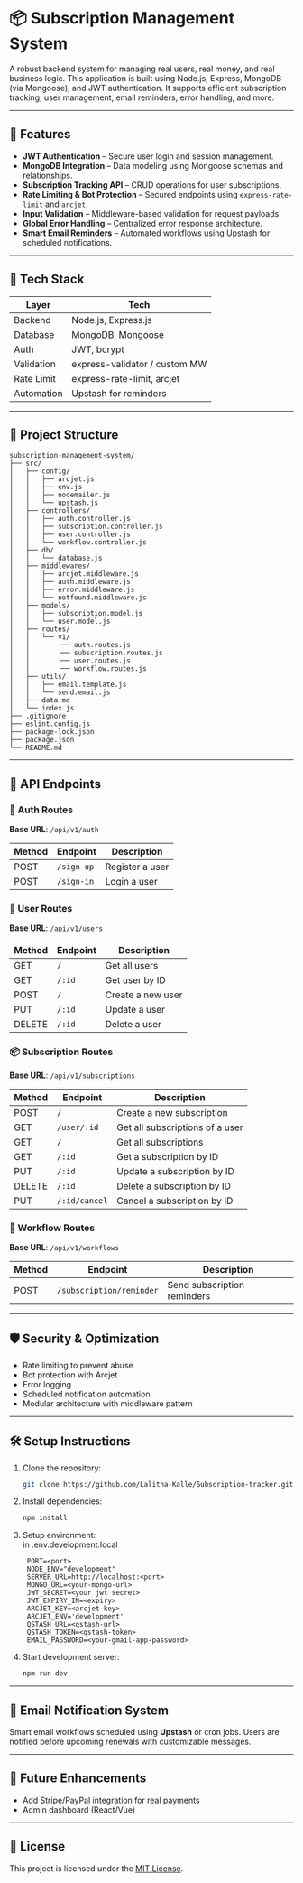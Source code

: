 
# 📦 Subscription Management System

A robust backend system for managing real users, real money, and real business logic. This application is built using Node.js, Express, MongoDB (via Mongoose), and JWT authentication. It supports efficient subscription tracking, user management, email reminders, error handling, and more.

---

## 🚀 Features

- **JWT Authentication** – Secure user login and session management.
- **MongoDB Integration** – Data modeling using Mongoose schemas and relationships.
- **Subscription Tracking API** – CRUD operations for user subscriptions.
- **Rate Limiting & Bot Protection** – Secured endpoints using `express-rate-limit` and `arcjet`.
- **Input Validation** – Middleware-based validation for request payloads.
- **Global Error Handling** – Centralized error response architecture.
- **Smart Email Reminders** – Automated workflows using Upstash for scheduled notifications.

---

## 🧱 Tech Stack

| Layer        | Tech                          |
| ------------ | ----------------------------- |
| Backend      | Node.js, Express.js           |
| Database     | MongoDB, Mongoose             |
| Auth         | JWT, bcrypt                   |
| Validation   | express-validator / custom MW |
| Rate Limit   | express-rate-limit, arcjet    |
| Automation   | Upstash for reminders         |

---

## 📂 Project Structure

```
subscription-management-system/
├── src/
│   ├── config/
│   │   ├── arcjet.js
│   │   ├── env.js
│   │   ├── nodemailer.js
│   │   └── upstash.js
│   ├── controllers/
│   │   ├── auth.controller.js
│   │   ├── subscription.controller.js
│   │   ├── user.controller.js
│   │   └── workflow.controller.js
│   ├── db/
│   │   └── database.js
│   ├── middlewares/
│   │   ├── arcjet.middleware.js
│   │   ├── auth.middleware.js
│   │   ├── error.middleware.js
│   │   └── notfound.middleware.js
│   ├── models/
│   │   ├── subscription.model.js
│   │   └── user.model.js
│   ├── routes/
│   │   └── v1/
│   │       ├── auth.routes.js
│   │       ├── subscription.routes.js
│   │       ├── user.routes.js
│   │       └── workflow.routes.js
│   ├── utils/
│   │   ├── email.template.js
│   │   └── send.email.js
│   ├── data.md
│   └── index.js
├── .gitignore
├── eslint.config.js
├── package-lock.json
├── package.json
└── README.md

```
---

## 🧪 API Endpoints

### 🔐 Auth Routes
**Base URL**: `/api/v1/auth`

| Method | Endpoint      | Description     |
|--------|---------------|-----------------|
| POST   | `/sign-up`    | Register a user |
| POST   | `/sign-in`    | Login a user    |


### 👤 User Routes
**Base URL**: `/api/v1/users`

| Method | Endpoint     | Description          |
|--------|--------------|----------------------|
| GET    | `/`          | Get all users        |
| GET    | `/:id`       | Get user by ID       |
| POST   | `/`          | Create a new user    |
| PUT    | `/:id`       | Update a user        |
| DELETE | `/:id`       | Delete a user        |


### 📦 Subscription Routes
**Base URL**: `/api/v1/subscriptions`

| Method | Endpoint               | Description                       |
|--------|------------------------|-----------------------------------|
| POST   | `/`                    | Create a new subscription         |
| GET    | `/user/:id`            | Get all subscriptions of a user  |
| GET    | `/`                    | Get all subscriptions            |
| GET    | `/:id`                 | Get a subscription by ID         |
| PUT    | `/:id`                 | Update a subscription by ID      |
| DELETE | `/:id`                 | Delete a subscription by ID      |
| PUT    | `/:id/cancel`          | Cancel a subscription by ID      |

### 🔄 Workflow Routes
**Base URL**: `/api/v1/workflows`

| Method | Endpoint                   | Description                  |
|--------|----------------------------|------------------------------|
| POST   | `/subscription/reminder`   | Send subscription reminders  |

---

## 🛡 Security & Optimization

- Rate limiting to prevent abuse
- Bot protection with Arcjet
- Error logging
- Scheduled notification automation
- Modular architecture with middleware pattern

---

## 🛠 Setup Instructions

1. Clone the repository:
   ```bash
   git clone https://github.com/Lalitha-Kalle/Subscription-tracker.git
   ```

2. Install dependencies:
   ```bash
   npm install
   ```

3. Setup environment:\
  in .env.development.local
   ```
    PORT=<port>
    NODE_ENV="development"
    SERVER_URL=http://localhost:<port>
    MONGO_URL=<your-mongo-url>
    JWT_SECRET=<your jwt secret>
    JWT_EXPIRY_IN=<expiry>
    ARCJET_KEY=<arcjet-key>
    ARCJET_ENV='development'
    QSTASH_URL=<qstash-url>
    QSTASH_TOKEN=<qstash-token>
    EMAIL_PASSWORD=<your-gmail-app-password>
   ```

4. Start development server:
   ```bash
   npm run dev
   ```

---

## 📧 Email Notification System

Smart email workflows scheduled using **Upstash** or cron jobs. Users are notified before upcoming renewals with customizable messages.

---

## 🧠 Future Enhancements

- Add Stripe/PayPal integration for real payments
- Admin dashboard (React/Vue)

---

## 📄 License

This project is licensed under the [MIT License](LICENSE).
